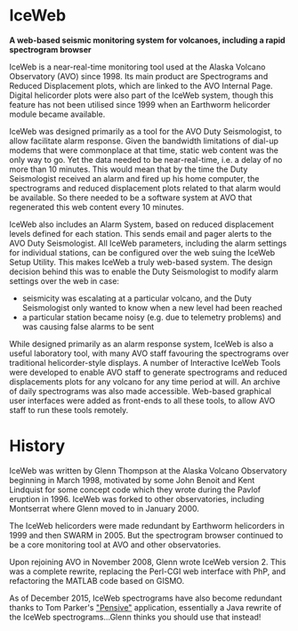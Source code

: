 # IceWeb
**A web-based seismic monitoring system for volcanoes, including a rapid spectrogram browser**

IceWeb is a near-real-time monitoring tool used at the Alaska Volcano Observatory (AVO) since 1998. Its main product are Spectrograms and Reduced Displacement plots, which are linked to the AVO Internal Page. Digital helicorder plots were also part of the IceWeb system, though this feature has not been utilised since 1999 when an Earthworm helicorder module became available.

IceWeb was designed primarily as a tool for the AVO Duty Seismologist, to allow facilitate alarm response. Given the bandwidth limitations of dial-up modems that were commonplace at that time, static web content was the only way to go. Yet the data needed to be near-real-time, i.e. a delay of no more than 10 minutes. This would mean that by the time the Duty Seismologist received an alarm and fired up his home computer, the spectrograms and reduced displacement plots related to that alarm would be available. So there needed to be a software system at AVO that regenerated this web content every 10 minutes.

IceWeb also includes an Alarm System, based on reduced displacement levels defined for each station. This sends email and pager alerts to the AVO Duty Seismologist. All IceWeb parameters, including the alarm settings for individual stations, can be configured over the web suing the IceWeb Setup Utility. This makes IceWeb a truly web-based system. The design decision behind this was to enable the Duty Seismologist to modify alarm settings over the web in case:

* seismicity was escalating at a particular volcano, and the Duty Seismologist only wanted to know when a new level had been reached
* a particular station became noisy (e.g. due to telemetry problems) and was causing false alarms to be sent

While designed primarily as an alarm response system, IceWeb is also a useful laboratory tool, with many AVO staff favouring the spectrograms over traditional helicorder-style displays. A number of Interactive IceWeb Tools were developed to enable AVO staff to generate spectrograms and reduced displacements plots for any volcano for any time period at will. An archive of daily spectrograms was also made accessible. Web-based graphical user interfaces were added as front-ends to all these tools, to allow AVO staff to run these tools remotely.

# History

IceWeb was written by Glenn Thompson at the Alaska Volcano Observatory beginning in March 1998, motivated by some John Benoit and Kent Lindquist for some concept code which they wrote during the Pavlof eruption in 1996. IceWeb was forked to other observatories, including Montserrat where Glenn moved to in January 2000.

The IceWeb helicorders were made redundant by Earthworm helicorders in 1999 and then SWARM in 2005. But the spectrogram browser continued to be a core monitoring tool at AVO and other observatories.

Upon rejoining AVO in November 2008, Glenn wrote IceWeb version 2. This was a complete rewrite, replacing the Perl-CGI web interface with PhP, and refactoring the MATLAB code based on GISMO. 

As of December 2015, IceWeb spectrograms have also become redundant thanks to Tom Parker's <a href="http://volcanoes.usgs.gov/software/pensive/download.php">"Pensive"</a> application, essentially a Java rewrite of the IceWeb spectrograms...Glenn thinks you should use that instead! 


